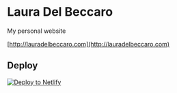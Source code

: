 # Laura Del Beccaro
My personal website

[http://lauradelbeccaro.com](http://lauradelbeccaro.com)

## Deploy

[![Deploy to Netlify](https://www.netlify.com/img/deploy/button.svg)](https://app.netlify.com/start/deploy?repository=https://github.com/ldelbeccaro/ldb)

